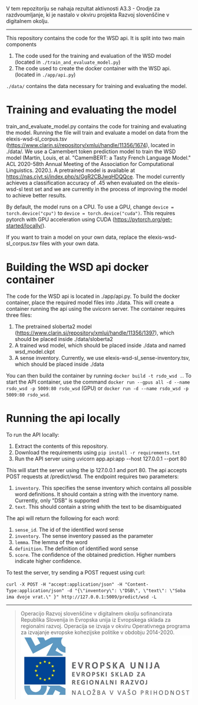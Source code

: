 V tem repozitoriju se nahaja rezultat aktivnosti A3.3 - Orodje za razdvoumljanje, ki je nastalo v okviru projekta Razvoj slovenščine v digitalnem okolju.

---

This repository contains the code for the WSD api. It is split into two main components

1. The code used for the training and evaluation of the WSD model (located in `./train_and_evaluate_model.py`)
2. The code used to create the docker container with the WSD api. (located in `./app/api.py`)

`./data/` contains the data necessary for training and evaluating the model.

# Training and evaluating the model
train_and_evaluate_model.py contains the code for training and evaluating the model. Running the file will train and evaluate a model on data from the elexis-wsd-sl_corpus.tsv (https://www.clarin.si/repository/xmlui/handle/11356/1674), located in ./data/. We use a Camembert token prediction model to train the WSD model (Martin, Louis, et al. "CamemBERT: a Tasty French Language Model." ACL 2020-58th Annual Meeting of the Association for Computational Linguistics. 2020.). A pretrained model is available at https://nas.cjvt.si/index.php/s/GgR2CBJwqHDQQce. The model currently achieves a classification accuracy of .45 when evaluated on the elexis-wsd-sl test set and we are currently in the process of improving the model to achieve better results.

By default, the model runs on a CPU. To use a GPU, change `device = torch.device("cpu")` to `device = torch.device("cuda")`. This requires pytorch with GPU acceleration using CUDA (https://pytorch.org/get-started/locally/).

If you want to train a model on your own data, replace the elexis-wsd-sl_corpus.tsv files with your own data.

# Building the WSD api docker container
The code for the WSD api is located in ./app/api.py. To build the docker container, place the required model files into ./data. This will create a container running the api using the uvicorn server. The container requires three files:
	
1. The pretrained sloberta2 model (https://www.clarin.si/repository/xmlui/handle/11356/1397), which should be placed inside ./data/sloberta2
2. A trained wsd model, which should be placed inside ./data and named wsd_model.ckpt
3. A sense inventory. Currently, we use elexis-wsd-sl_sense-inventory.tsv, which should be placed inside ./data

You can then build the container by running `docker build -t rsdo_wsd .`.  To start the API container, use the command `docker run --gpus all -d --name rsdo_wsd -p 5009:80 rsdo_wsd` (GPU) or `docker run -d --name rsdo_wsd -p 5009:80 rsdo_wsd`.

# Running the api locally
To run the API locally: 

1. Extract the contents of this repository.
2. Download the requirements using `pip install -r requirements.txt`
3. Run the API server using uvicorn app.api:app --host 127.0.0.1 --port 80

This will start the server using the ip 127.0.0.1 and port 80. The api accepts POST requests at /predict/wsd. The endpoint requires two parameters:

1. `inventory`. This specifies the sense inventory which contains all possible word definitions. It should contain a string with the inventory name.  Currently, only "DSB" is supported
2. `text`. This should contain a string whith the text to be disambiguated 

The api will return the following for each word:

1. `sense_id`. The id of the identified word sense
2. `inventory`. The sense inventory passed as the parameter
3. `lemma`. The lemma of the word
4. `definition`. The definition of identified word sense
5. `score`. The confidence of the obtained prediction. Higher numbers indicate higher confidence.

To test the server, try sending a POST request using curl:

`curl -X POST -H "accept:application/json" -H "Content-Type:application/json" -d "{\"inventory\": \"DSB\", \"text\": \"Soba ima dvoje vrat.\" }" http://127.0.0.1:5009/predict/wsd -L`



---
> Operacijo Razvoj slovenščine v digitalnem okolju sofinancirata Republika Slovenija in Evropska unija iz Evropskega sklada za regionalni razvoj. Operacija se izvaja v okviru Operativnega programa za izvajanje evropske kohezijske politike v obdobju 2014-2020. 
> ![RSDO](https://github.com/RSDO-DS3/RSDO-wsd/blob/main/Logo_EKP_sklad_za_regionalni_razvoj_SLO_slogan.jpg?raw=true)
